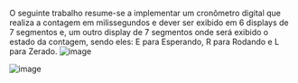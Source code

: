 O seguinte trabalho resume-se a implementar um cronômetro digital que realiza a contagem em milissegundos e dever ser exibido em  6 displays de 7 segmentos e, um outro display de 7 segmentos onde será exibido o estado da contagem, sendo eles: E para Esperando,  R para Rodando e L para Zerado. ![image](https://user-images.githubusercontent.com/61526044/214756540-4099b253-3e3e-4353-bcf8-90e65acef7f2.png)

![image](https://user-images.githubusercontent.com/61526044/214756556-1c659675-394f-44f7-9d1a-adaf243832bc.png)
